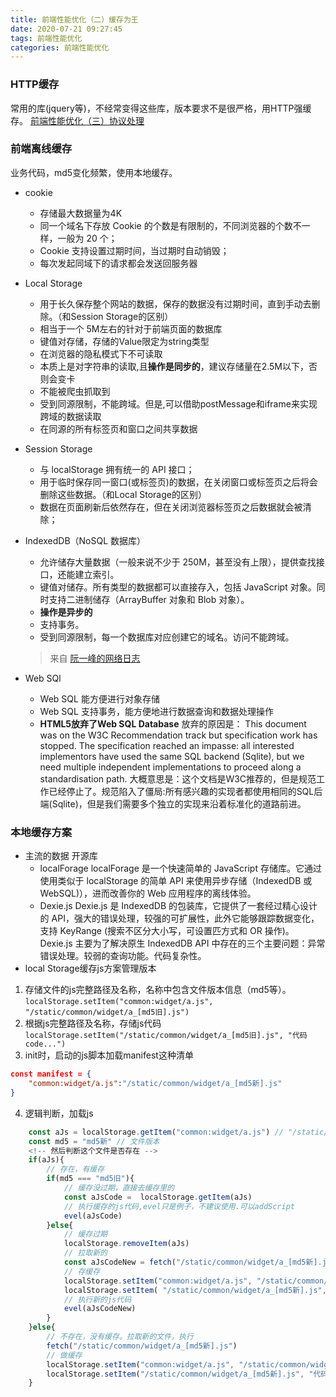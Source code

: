 ```yaml
---
title: 前端性能优化（二）缓存为王
date: 2020-07-21 09:27:45
tags: 前端性能优化
categories: 前端性能优化
---
```

### HTTP缓存
常用的库(jquery等)，不经常变得这些库，版本要求不是很严格，用HTTP强缓存。
[前端性能优化（三）协议处理](/2020/07/21/前端性能优化（三）协议处理/)
### 前端离线缓存
业务代码，md5变化频繁，使用本地缓存。
* cookie
    * 存储最大数据量为4K
    * 同一个域名下存放 Cookie 的个数是有限制的，不同浏览器的个数不一样，一般为 20 个；
    * Cookie 支持设置过期时间，当过期时自动销毁；
    * 每次发起同域下的请求都会发送回服务器
* Local Storage
    * 用于长久保存整个网站的数据，保存的数据没有过期时间，直到手动去删除。（和Session Storage的区别）
    * 相当于一个 5M左右的针对于前端页面的数据库
    * 键值对存储，存储的Value限定为string类型
    * 在浏览器的隐私模式下不可读取
    * 本质上是对字符串的读取,且**操作是同步的**，建议存储量在2.5M以下，否则会变卡
    * 不能被爬虫抓取到
    * 受到同源限制，不能跨域。但是,可以借助postMessage和iframe来实现跨域的数据读取
    * 在同源的所有标签页和窗口之间共享数据
* Session Storage
    * 与 localStorage 拥有统一的 API 接口；
    * 用于临时保存同一窗口(或标签页)的数据，在关闭窗口或标签页之后将会删除这些数据。（和Local Storage的区别）
    * 数据在页面刷新后依然存在，但在关闭浏览器标签页之后数据就会被清除；
    
* IndexedDB（NoSQL 数据库）
    * 允许储存大量数据（一般来说不少于 250M，甚至没有上限），提供查找接口，还能建立索引。
    * 键值对储存。所有类型的数据都可以直接存入，包括 JavaScript 对象。同时支持二进制储存（ArrayBuffer 对象和 Blob 对象）。
    * **操作是异步的**
    * 支持事务。
    * 受到同源限制，每一个数据库对应创建它的域名。访问不能跨域。
    > 来自 [阮一峰的网络日志](http://www.ruanyifeng.com/blog/2018/07/indexeddb.html)
* Web SQl
    * Web SQL 能方便进行对象存储
    * Web SQL 支持事务，能方便地进行数据查询和数据处理操作
    * **HTML5放弃了Web SQL Database**
    放弃的原因是：
This document was on the W3C Recommendation track but specification work has stopped. The specification reached an impasse: all interested implementors have used the same SQL backend (Sqlite), but we need multiple independent implementations to proceed along a standardisation path.
    大概意思是：这个文档是W3C推荐的，但是规范工作已经停止了。规范陷入了僵局:所有感兴趣的实现者都使用相同的SQL后端(Sqlite)，但是我们需要多个独立的实现来沿着标准化的道路前进。


### 本地缓存方案
* 主流的数据 开源库
    * localForage
    localForage 是一个快速简单的 JavaScript 存储库。它通过使用类似于 localStorage 的简单 API 来使用异步存储（IndexedDB 或 WebSQL)），进而改善你的 Web 应用程序的离线体验。
    * Dexie.js
    Dexie.js 是 IndexedDB 的包装库，它提供了一套经过精心设计的 API，强大的错误处理，较强的可扩展性，此外它能够跟踪数据变化，支持 KeyRange (搜索不区分大小写，可设置匹方式和 OR 操作)。
    Dexie.js 主要为了解决原生 IndexedDB API 中存在的三个主要问题：异常错误处理。较弱的查询功能。代码复杂性。
* local Storage缓存js方案管理版本
1. 存储文件的js完整路径及名称，名称中包含文件版本信息（md5等）。
`localStorage.setItem("common:widget/a.js", "/static/common/widget/a_[md5旧].js")`
2. 根据js完整路径及名称，存储js代码
`localStorage.setItem("/static/common/widget/a_[md5旧].js", "代码code...")`
3. init时，启动的js脚本加载manifest这种清单
``` json
const manifest = {
    "common:widget/a.js":"/static/common/widget/a_[md5新].js"
}
```
4. 逻辑判断，加载js
```javascript
    const aJs = localStorage.getItem("common:widget/a.js") // "/static/common/widget/a_[md5旧].js"
    const md5 = "md5新" // 文件版本
    <!-- 然后判断这个文件是否存在 -->
    if(aJs){
        // 存在，有缓存
        if(md5 === "md5旧"){
            // 缓存没过期，直接去缓存里的
            const aJsCode =  localStorage.getItem(aJs)
            // 执行缓存的js代码,evel只是例子，不建议使用.可以addScript
            evel(aJsCode)
        }else{
            // 缓存过期
            localStorage.removeItem(aJs)
            // 拉取新的
            const aJsCodeNew = fetch("/static/common/widget/a_[md5新].js")
            // 存缓存
            localStorage.setItem("common:widget/a.js", "/static/common/widget/a_[md5新].js")
            localStorage.setItem( "/static/common/widget/a_[md5新].js", aJsNew)
            // 执行新的js代码
            evel(aJsCodeNew)
        }
    }else{
        // 不存在，没有缓存。拉取新的文件，执行
        fetch("/static/common/widget/a_[md5新].js")
        // 做缓存
        localStorage.setItem("common:widget/a.js", "/static/common/widget/a_[md5新].js")
        localStorage.setItem("/static/common/widget/a_[md5新].js", "代码code...")
    }
```